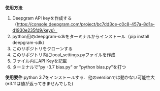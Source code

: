 **使用方法**
1. Deepgram API keyを作成する（https://console.deepgram.com/project/bc7dd3ce-c0c8-457a-8d1a-d1930e235fd9/keys）
2. python用のdeepgram-sdkをターミナルからインストール（pip install deepgram-sdk）
3. このリポジトリをクローンする
4. このリポジトリ内にlocal_settings.pyファイルを作成
5. ファイル内にAPI Keyを記載
6. ターミナルで"py -3.7 bias.py" or "python bias.py"を打つ

**使用要件**
python 3.7をインストールする．他のversionでは動かない可能性大(※3.11は値が返ってきませんでした)
